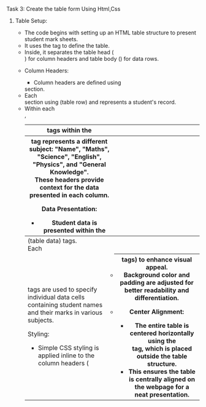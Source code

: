 Task 3: Create the table form Using Html,Css

1. Table Setup:
   - The code begins with setting up an HTML table structure to present student mark sheets.
   - It uses the <table> tag to define the table.
   - Inside, it separates the table head (<thead>) for column headers and table body (<tbody>) for data rows.

2. Column Headers:
   - Column headers are defined using <th> tags within the <thead> section.
   - Each <th> tag represents a different subject: "Name", "Maths", "Science", "English", "Physics", and "General Knowledge".
   - These headers provide context for the data presented in each column.

3. Data Presentation:
   - Student data is presented within the <tbody> section using <tr> (table row) and <td> (table data) tags.
   - Each <tr> represents a student's record.
   - Within each <tr>, <td> tags are used to specify individual data cells containing student names and their marks in various subjects.

4. Styling:
   - Simple CSS styling is applied inline to the column headers (<th> tags) to enhance visual appeal.
   - Background color and padding are adjusted for better readability and differentiation.

5. Center Alignment:
   - The entire table is centered horizontally using the <center> tag, which is placed outside the table structure.
   - This ensures the table is centrally aligned on the webpage for a neat presentation.
